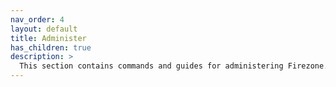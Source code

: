```yaml
---
nav_order: 4
layout: default
title: Administer
has_children: true
description: >
  This section contains commands and guides for administering Firezone.
---
```

